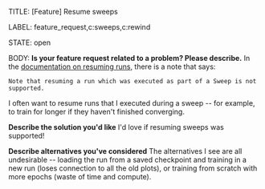 TITLE:
[Feature] Resume sweeps

LABEL:
feature_request,c:sweeps,c:rewind

STATE:
open

BODY:
**Is your feature request related to a problem? Please describe.**
In the [documentation on resuming runs](https://docs.wandb.ai/guides/track/advanced/resuming), there is a note that says:

`Note that resuming a run which was executed as part of a Sweep is not supported.`

I often want to resume runs that I executed during a sweep -- for example, to train for longer if they haven't finished converging. 

**Describe the solution you'd like**
I'd love if resuming sweeps was supported!

**Describe alternatives you've considered**
The alternatives I see are all undesirable -- loading the run from a saved checkpoint and training in a new run (loses connection to all the old plots), or training from scratch with more epochs (waste of time and compute).


